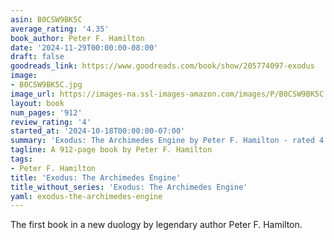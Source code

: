 ```yaml
---
asin: B0CSW9BK5C
average_rating: '4.35'
book_author: Peter F. Hamilton
date: '2024-11-29T00:00:00-08:00'
draft: false
goodreads_link: https://www.goodreads.com/book/show/205774097-exodus
image:
- B0CSW9BK5C.jpg
image_url: https://images-na.ssl-images-amazon.com/images/P/B0CSW9BK5C.01._SCLZZZZZZZ.jpg
layout: book
num_pages: '912'
review_rating: '4'
started_at: '2024-10-18T00:00:00-07:00'
summary: 'Exodus: The Archimedes Engine by Peter F. Hamilton - rated 4.35/5 on Goodreads'
tagline: A 912-page book by Peter F. Hamilton
tags:
- Peter F. Hamilton
title: 'Exodus: The Archimedes Engine'
title_without_series: 'Exodus: The Archimedes Engine'
yaml: exodus-the-archimedes-engine
---
```


The first book in a new duology by legendary author Peter F. Hamilton.